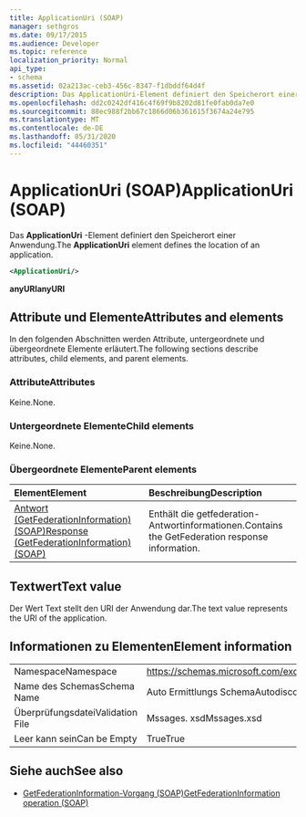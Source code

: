 ```yaml
---
title: ApplicationUri (SOAP)
manager: sethgros
ms.date: 09/17/2015
ms.audience: Developer
ms.topic: reference
localization_priority: Normal
api_type:
- schema
ms.assetid: 02a213ac-ceb3-456c-8347-f1dbddf64d4f
description: Das ApplicationUri-Element definiert den Speicherort einer Anwendung.
ms.openlocfilehash: dd2c0242df416c4f69f9b8202d81fe0fab0da7e0
ms.sourcegitcommit: 88ec988f2bb67c1866d06b361615f3674a24e795
ms.translationtype: MT
ms.contentlocale: de-DE
ms.lasthandoff: 05/31/2020
ms.locfileid: "44460351"
---
```

# <a name="applicationuri-soap"></a><span data-ttu-id="ae224-103">ApplicationUri (SOAP)</span><span class="sxs-lookup"><span data-stu-id="ae224-103">ApplicationUri (SOAP)</span></span>

<span data-ttu-id="ae224-104">Das **ApplicationUri** -Element definiert den Speicherort einer Anwendung.</span><span class="sxs-lookup"><span data-stu-id="ae224-104">The **ApplicationUri** element defines the location of an application.</span></span> 
  
```XML
<ApplicationUri/>
```

 <span data-ttu-id="ae224-105">**anyURI**</span><span class="sxs-lookup"><span data-stu-id="ae224-105">**anyURI**</span></span>
## <a name="attributes-and-elements"></a><span data-ttu-id="ae224-106">Attribute und Elemente</span><span class="sxs-lookup"><span data-stu-id="ae224-106">Attributes and elements</span></span>

<span data-ttu-id="ae224-107">In den folgenden Abschnitten werden Attribute, untergeordnete und übergeordnete Elemente erläutert.</span><span class="sxs-lookup"><span data-stu-id="ae224-107">The following sections describe attributes, child elements, and parent elements.</span></span>
  
### <a name="attributes"></a><span data-ttu-id="ae224-108">Attribute</span><span class="sxs-lookup"><span data-stu-id="ae224-108">Attributes</span></span>

<span data-ttu-id="ae224-109">Keine.</span><span class="sxs-lookup"><span data-stu-id="ae224-109">None.</span></span>
  
### <a name="child-elements"></a><span data-ttu-id="ae224-110">Untergeordnete Elemente</span><span class="sxs-lookup"><span data-stu-id="ae224-110">Child elements</span></span>

<span data-ttu-id="ae224-111">Keine.</span><span class="sxs-lookup"><span data-stu-id="ae224-111">None.</span></span>
  
### <a name="parent-elements"></a><span data-ttu-id="ae224-112">Übergeordnete Elemente</span><span class="sxs-lookup"><span data-stu-id="ae224-112">Parent elements</span></span>

|<span data-ttu-id="ae224-113">**Element**</span><span class="sxs-lookup"><span data-stu-id="ae224-113">**Element**</span></span>|<span data-ttu-id="ae224-114">**Beschreibung**</span><span class="sxs-lookup"><span data-stu-id="ae224-114">**Description**</span></span>|
|:-----|:-----|
|[<span data-ttu-id="ae224-115">Antwort (GetFederationInformation) (SOAP)</span><span class="sxs-lookup"><span data-stu-id="ae224-115">Response (GetFederationInformation) (SOAP)</span></span>](response-getfederationinformationsoap.md) <br/> |<span data-ttu-id="ae224-116">Enthält die getfederation-Antwortinformationen.</span><span class="sxs-lookup"><span data-stu-id="ae224-116">Contains the GetFederation response information.</span></span>  <br/> |
   
## <a name="text-value"></a><span data-ttu-id="ae224-117">Textwert</span><span class="sxs-lookup"><span data-stu-id="ae224-117">Text value</span></span>

<span data-ttu-id="ae224-118">Der Wert Text stellt den URI der Anwendung dar.</span><span class="sxs-lookup"><span data-stu-id="ae224-118">The text value represents the URI of the application.</span></span>
  
## <a name="element-information"></a><span data-ttu-id="ae224-119">Informationen zu Elementen</span><span class="sxs-lookup"><span data-stu-id="ae224-119">Element information</span></span>

|||
|:-----|:-----|
|<span data-ttu-id="ae224-120">Namespace</span><span class="sxs-lookup"><span data-stu-id="ae224-120">Namespace</span></span>  <br/> |https://schemas.microsoft.com/exchange/2010/Autodiscover  <br/> |
|<span data-ttu-id="ae224-121">Name des Schemas</span><span class="sxs-lookup"><span data-stu-id="ae224-121">Schema Name</span></span>  <br/> |<span data-ttu-id="ae224-122">Auto Ermittlungs Schema</span><span class="sxs-lookup"><span data-stu-id="ae224-122">Autodiscover schema</span></span>  <br/> |
|<span data-ttu-id="ae224-123">Überprüfungsdatei</span><span class="sxs-lookup"><span data-stu-id="ae224-123">Validation File</span></span>  <br/> |<span data-ttu-id="ae224-124">Mssages. xsd</span><span class="sxs-lookup"><span data-stu-id="ae224-124">Mssages.xsd</span></span>  <br/> |
|<span data-ttu-id="ae224-125">Leer kann sein</span><span class="sxs-lookup"><span data-stu-id="ae224-125">Can be Empty</span></span>  <br/> |<span data-ttu-id="ae224-126">True</span><span class="sxs-lookup"><span data-stu-id="ae224-126">True</span></span>  <br/> |
   
## <a name="see-also"></a><span data-ttu-id="ae224-127">Siehe auch</span><span class="sxs-lookup"><span data-stu-id="ae224-127">See also</span></span>

- [<span data-ttu-id="ae224-128">GetFederationInformation-Vorgang (SOAP)</span><span class="sxs-lookup"><span data-stu-id="ae224-128">GetFederationInformation operation (SOAP)</span></span>](getfederationinformation-operation-soap.md)

